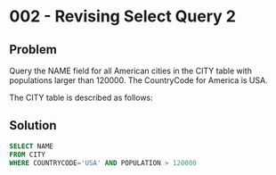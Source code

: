# 002 - Revising Select Query 2
## Problem

Query the NAME field for all American cities in the CITY table with populations larger than 120000. The CountryCode for America is USA.

The CITY table is described as follows:

## Solution
```sql
SELECT NAME
FROM CITY
WHERE COUNTRYCODE='USA' AND POPULATION > 120000
```
